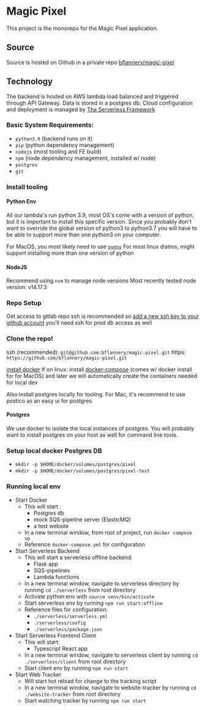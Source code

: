 # Magic Pixel

This project is the monorepo for the Magic Pixel application.

## Source

Source is hosted on Github in a private repo [bflannery/magic-pixel](https://github.com/bflannery/magic-pixel)


## Technology

The backend is hosted on AWS lambda load balanced and triggered through API Gateway.
Data is stored in a postgres db.
Cloud configuration and deployment is managed by [The Serverless Framework](https://www.serverless.com/)

### Basic System Requirements:
- `python3.9` (backend runs on it)
- `pip` (python dependency management)
- `nodejs` (most tooling and FE build)
- `npm` (node dependency management, installed w/ node)
- `postgres`
- `git`

### Install tooling

#### Python Env

All our lambda's run python 3.9, most OS's come with a version of python, but it is important to install
this specific version. Since you probably don't want to override the global version of python3 to python3.7
you will have to be able to support more than one python3 on your computer.

For MacOS, you most likely need to use [`pyenv`](https://github.com/pyenv/pyenv)
For most linux distros, might support installing more than one version of python

#### NodeJS

Recommend using `nvm` to manage node versions
Most recently tested node version: v14.17.3

### Repo Setup

Get access to gitlab repo
ssh is recommended so [add a new ssh key to your github account](https://docs.github.com/en/authentication/connecting-to-github-with-ssh)
you'll need ssh for prod db access as well

### Clone the repo!

ssh (recommended): `git@github.com:bflannery/magic-pixel.git`
https: `https://github.com/bflannery/magic-pixel.git`

[install docker](https://docs.docker.com/get-docker/)
If on linux: install [docker-compose](https://docs.docker.com/compose/install/) (comes w/ docker install for for MacOS)
and later we will automatically create the containers needed for local dev

Also install postgres locally for tooling.
For Mac, it's recommend to use postico as an easy ui for postgres


#### Postgres

We use docker to isolate the local instances of postgres.
You will probably want to install postgres on your host as well for command line tools.

### Setup local docker Postgres DB
- `mkdir -p $HOME/docker/volumes/postgres/pixel`
- `mkdir -p $HOME/docker/volumes/postgres/pixel-test`

### Running local env
- Start Docker 
  - This will start :
    - Postgres db
    - mock SQS-pipeline server (ElasticMQ)
    - a test website 
  - In a new terminal window, from root of project, run `docker compose up`
  - Reference `docker-compose.yml` for configuration
- Start Serverless Backend
  - This will start a serverless offline backend: 
    - Flask app 
    - SQS-pipelines
    - Lambda functions
  - In a new terminal window, navigate to serverless directory by running `cd ./serverless` from root directory
  - Activate python env with `source venv/bin/activate`
  - Start serverless env by running `npm run start:offline`
  - Reference files for configuration:
    - `./serverless/serverless.yml`
    - `./serverless/config`
    - `./serverless/package.json` 
- Start Serverless Frontend Client
  - This will start: 
    - Typescript React app 
  - In a new terminal window, navigate to serverless client by running `cd ./serverless/client` from root directory
  - Start client env by running `npm run start`
- Start Web Tracker
  - Will start hot reload for change to the tracking script
  - In a new terminal window, navigate to website-tracker by running `cd ./website-tracker` from root directory
  - Start watching tracker by running `npm run start`
